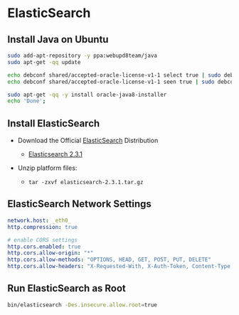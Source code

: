 # ElasticSearch


## Install Java on Ubuntu
```bash
sudo add-apt-repository -y ppa:webupd8team/java
sudo apt-get -qq update

echo debconf shared/accepted-oracle-license-v1-1 select true | sudo debconf-set-selections
echo debconf shared/accepted-oracle-license-v1-1 seen true | sudo debconf-set-selections

sudo apt-get -qq -y install oracle-java8-installer
echo 'Done';

```

## Install ElasticSearch

* Download the Official [ElasticSearch](https://www.elastic.co/downloads/elasticsearch) Distribution
	- [Elasticsearch 2.3.1](https://download.elastic.co/elasticsearch/release/org/elasticsearch/distribution/tar/elasticsearch/2.3.1/elasticsearch-2.3.1.tar.gz)

* Unzip platform files: 
	- ```tar -zxvf elasticsearch-2.3.1.tar.gz```


## ElasticSearch Network Settings

```yaml
network.host: _eth0_
http.compression: true

# enable CORS settings
http.cors.enabled: true
http.cors.allow-origin: "*"
http.cors.allow-methods: "OPTIONS, HEAD, GET, POST, PUT, DELETE"
http.cors.allow-headers: "X-Requested-With, X-Auth-Token, Content-Type, Content-Lenght, Authorization"

```

## Run ElasticSearch as Root

```bash
bin/elasticsearch -Des.insecure.allow.root=true
```
